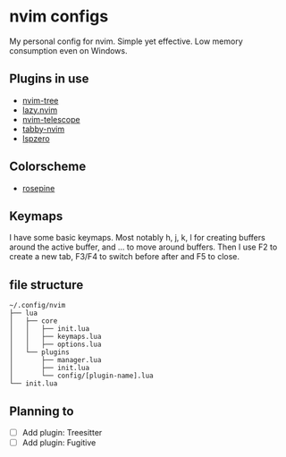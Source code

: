 # nvim configs

My personal config for nvim. Simple yet effective. Low memory consumption even on Windows.

## Plugins in use
- [nvim-tree](https://github.com/nvim-tree/nvim-tree.lua)
- [lazy.nvim](https://github.com/folke/lazy.nvim)
- [nvim-telescope](https://github.com/nvim-telescope/telescope.nvim)
- [tabby-nvim](https://github.com/nanozuki/tabby.nvim)
- [lspzero](https://github.com/VonHeikemen/lsp-zero.nvim)

## Colorscheme
- [rosepine](https://github.com/rose-pine/neovim)

## Keymaps
I have some basic keymaps. Most notably <Leader>h, <Leader>j, <Leader>k, <Leader>l for creating buffers around the active buffer, and <C-j>... to move around buffers. Then I use F2 to create a new tab, F3/F4 to switch before after and F5 to close.

## file structure
```
~/.config/nvim
├── lua
│   ├── core
│   │   ├── init.lua
│   │   ├── keymaps.lua
│   │   ├── options.lua
│   └── plugins
│       ├── manager.lua
│       ├── init.lua
│       └── config/[plugin-name].lua
└── init.lua
```

## Planning to
- [ ] Add plugin: Treesitter
- [ ] Add plugin: Fugitive

